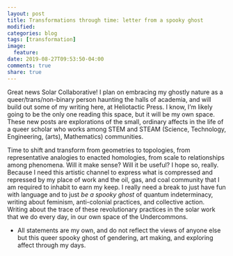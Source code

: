 ```yaml
---
layout: post
title: Transformations through time: letter from a spooky ghost 
modified:
categories: blog
tags: [transformation]
image:
  feature:
date: 2019-08-27T09:53:50-04:00
comments: true
share: true
---
```


Great news Solar Collaborative! I plan on embracing my ghostly nature as a queer/trans/non-binary person haunting the halls of academia, and will build out some of my writing here, at Heliotactic Press. I know, I’m likely going to be the only one reading this space, but it will be my own space. These new posts are explorations of the small, ordinary affects in the life of a queer scholar who works among STEM and STEAM (Science, Technology, Engineering, (arts), Mathematics) communities.

Time to shift and transform from geometries to topologies, from representative analogies to enacted homologies, from scale to relationships among phenomena. Will it make sense? Will it be useful? I hope so, really. Because I need this artistic channel to express what is compressed and repressed by my place of work and the oil, gas, and coal community that I am required to inhabit to earn my keep. I really need a break to just have fun with language and to just *be a spooky ghost* of quantum indeterminacy, writing about feminism, anti-colonial practices, and collective action. Writing about the trace of these revolutionary practices in the solar work that we do every day, in our own space of the Undercommons.

- All statements are my own, and do not reflect the views of anyone else but this queer spooky ghost of gendering, art making, and exploring affect through my days.